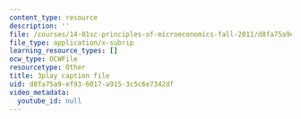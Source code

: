 ```yaml
---
content_type: resource
description: ''
file: /courses/14-01sc-principles-of-microeconomics-fall-2011/d8fa75a9ef936017a9153c5c6e7342df_xqmb6D2CpRc.srt
file_type: application/x-subrip
learning_resource_types: []
ocw_type: OCWFile
resourcetype: Other
title: 3play caption file
uid: d8fa75a9-ef93-6017-a915-3c5c6e7342df
video_metadata:
  youtube_id: null
---
```

